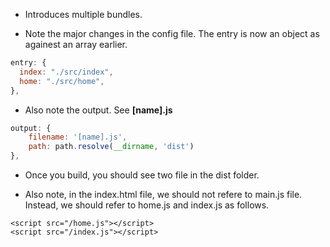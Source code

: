 - Introduces multiple bundles.

- Note the major changes in the config file. The entry is now an object as againest an array earlier.

```js
entry: {
  index: "./src/index",
  home: "./src/home",
},
```

- Also note the output. See **[name].js**

```js
output: {
    filename: '[name].js',
    path: path.resolve(__dirname, 'dist')
},
```

- Once you build, you should see two file in the dist folder.

- Also note, in the index.html file, we should not refere to main.js file. Instead, we should refer to home.js and index.js as follows.
```
<script src="/home.js"></script>
<script src="/index.js"></script>
```

